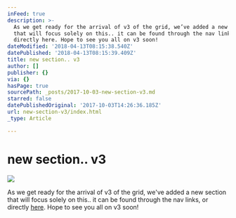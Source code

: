 ```yaml
---
inFeed: true
description: >-
  As we get ready for the arrival of v3 of the grid, we’ve added a new section
  that will focus solely on this.. it can be found through the nav links, or
  directly here. Hope to see you all on v3 soon!
dateModified: '2018-04-13T08:15:38.540Z'
datePublished: '2018-04-13T08:15:39.409Z'
title: new section.. v3
author: []
publisher: {}
via: {}
hasPage: true
sourcePath: _posts/2017-10-03-new-section-v3.md
starred: false
datePublishedOriginal: '2017-10-03T14:26:36.185Z'
url: new-section-v3/index.html
_type: Article

---
```

# new section.. v3
![](https://the-grid-user-content.s3-us-west-2.amazonaws.com/57899ab1-7a41-48d1-bbe5-56ce8c7a3ff8.jpg)

As we get ready for the arrival of v3 of the grid, we've added a new section that will focus solely on this.. it can be found through the nav links, or directly [here][0]. Hope to see you all on v3 soon!

[0]: http://thegrid.ai/V3abc